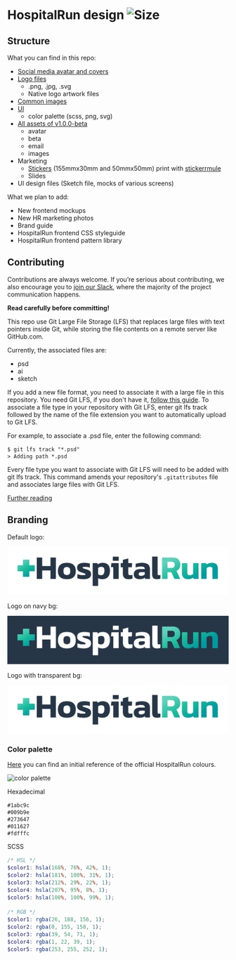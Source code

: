 # HospitalRun design ![Size](https://img.shields.io/github/repo-size/hospitalrun/design)

## Structure

What you can find in this repo:

- [Social media avatar and covers](/social)
- [Logo files](/logo)
  - .png, .jpg, .svg
  - Native logo artwork files
- [Common images](/images)
- [UI](/ui)
  - color palette (scss, png, svg)
- [All assets of v1.0.0-beta](/archive)
  - avatar
  - beta
  - email
  - images
- Marketing
  - [Stickers](/marketing/stickers) (155mmx30mm and 50mmx50mm) print with [stickerrmule](https://www.stickermule.com/it/unlock?ref_id=0665902701&utm_medium=link&utm_source=invite)
  - Slides
- UI design files (Sketch file, mocks of various screens)

What we plan to add:

- New frontend mockups
- New HR marketing photos
- Brand guide
- HospitalRun frontend CSS styleguide
- HospitalRun frontend pattern library

## Contributing

Contributions are always welcome. If you’re serious about contributing, we also encourage you to [join our Slack](https://hospitalrun-slack.herokuapp.com/), where the majority of the project communication happens.

**Read carefully before committing!**

This repo use Git Large File Storage (LFS) that replaces large files with text pointers inside Git, while storing the file contents on a remote server like GitHub.com.

Currently, the associated files are:

- psd
- ai
- sketch

If you add a new file format, you need to associate it with a large file in this repository. You need Git LFS, if you don't have it, [follow this guide](https://help.github.com/en/articles/installing-git-large-file-storage).
To associate a file type in your repository with Git LFS, enter git lfs track followed by the name of the file extension you want to automatically upload to Git LFS.

For example, to associate a .psd file, enter the following command:

```
$ git lfs track "*.psd"
> Adding path *.psd
```

Every file type you want to associate with Git LFS will need to be added with git lfs track. This command amends your repository's `.gitattributes` file and associates large files with Git LFS.

[Further reading](https://help.github.com/en/articles/configuring-git-large-file-storage)

## Branding

Default logo:

![logo-on-white](logo/logo-on-white.png)

Logo on navy bg:

![logo-on-white](logo/logowh-on-blue.png)

Logo with transparent bg:

![logo-on-white](logo/logo-on-transparent.png)

### Color palette

[Here](https://coolors.co/1abc9c-009b9e-273647-011627-fdfffc) you can find an initial reference of the official HospitalRun colours.

![color palette](https://github.com/HospitalRun/design/blob/master/ui/color%20palette/palette.png)

Hexadecimal

```
#1abc9c
#009b9e
#273647
#011627
#fdfffc
```

SCSS

```scss
/* HSL */
$color1: hsla(168%, 76%, 42%, 1);
$color2: hsla(181%, 100%, 31%, 1);
$color3: hsla(212%, 29%, 22%, 1);
$color4: hsla(207%, 95%, 8%, 1);
$color5: hsla(100%, 100%, 99%, 1);

/* RGB */
$color1: rgba(26, 188, 156, 1);
$color2: rgba(0, 155, 158, 1);
$color3: rgba(39, 54, 71, 1);
$color4: rgba(1, 22, 39, 1);
$color5: rgba(253, 255, 252, 1);
```
